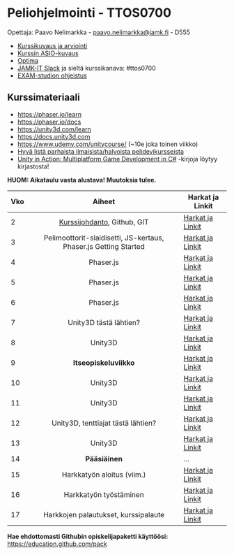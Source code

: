 # Peliohjelmointi - TTOS0700

Opettaja: Paavo Nelimarkka - paavo.nelimarkka@jamk.fi - D555

- [Kurssikuvaus ja arviointi]()
- [Kurssin ASIO-kuvaus](https://asio.jamk.fi/pls/asio/asio_ectskuv1.kurssin_ks?ktun=TTOS0700&knro=&noclose=%20&lan=f)
- [Optima](h)
- [JAMK-IT Slack](https://jamk-it.slack.com) ja sieltä kurssikanava: #ttos0700
- [EXAM-studion ohjeistus](http://oppimateriaalit.jamk.fi/examstudio/)

## Kurssimateriaali

- https://phaser.io/learn
- https://phaser.io/docs
- https://unity3d.com/learn
- https://docs.unity3d.com
- https://www.udemy.com/unitycourse/ (~10e joka toinen viikko)
- [Hyvä listä parhaista ilmaisista/halvoista pelidevikursseista](https://www.reddit.com/r/gamedev/comments/74uu6a/i_made_an_evergreen_list_of_the_best_game_dev/)
- [Unity in Action: Multiplatform Game Development in C#](https://www.amazon.com/Unity-Action-Multiplatform-game-development/dp/1617294969) -kirjoja löytyy kirjastosta!

**HUOM: Aikataulu vasta alustava! Muutoksia tulee.**

| Vko | Aiheet | Harkat ja Linkit |
|:--------|:----------:|---------|
| 2 | [Kurssijohdanto](https://docs.google.com/presentation/d/1cPEgvVs9oXw9jk1cfYccheN6dSjRImRP_7rU2XETyTU/edit?usp=sharing), Github, GIT | [Harkat ja Linkit]() |
| 3 | Pelimoottorit-slaidisetti, JS-kertaus, Phaser.js Getting Started | [Harkat ja Linkit]() |
| 4 | Phaser.js | [Harkat ja Linkit]() |
| 5 | Phaser.js | [Harkat ja Linkit]() |
| 6 | Phaser.js | [Harkat ja Linkit]() |
| 7 | Unity3D tästä lähtien? | [Harkat ja Linkit]() |
| 8 | Unity3D | [Harkat ja Linkit]() |
| 9 | **Itseopiskeluviikko** | [Harkat ja Linkit]() |
| 10 | Unity3D | [Harkat ja Linkit]() |
| 11 | Unity3D | [Harkat ja Linkit]() |
| 12 | Unity3D, tenttiajat tästä lähtien? | [Harkat ja Linkit]() |
| 13 | Unity3D | [Harkat ja Linkit]() |
| 14 | **Pääsiäinen** | ... |
| 15 | Harkkatyön aloitus (viim.) | [Harkat ja Linkit]() |
| 16 | Harkkatyön työstäminen | [Harkat ja Linkit]() |
| 17 | Harkkojen palautukset, kurssipalaute | [Harkat ja Linkit]() |


**Hae ehdottomasti Githubin opiskelijapaketti käyttöösi:** https://education.github.com/pack
